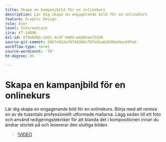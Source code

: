 ```yaml
---
title: Skapa en kampanjbild för en onlinekurs
description: Lär dig skapa en engagerande bild för en onlinekurs
feature: Graphic Design
role: User
level: Intermediate
jira: KT-14896
exl-id: 8f9a0dbb-2a61-4c9f-9a0d-ee366ae71d38
source-git-commit: 5067e02da7d74d366c797e81a6a5d0ee9ac69feb
workflow-type: tm+mt
source-wordcount: '74'
ht-degree: 0%

---
```


# Skapa en kampanjbild för en onlinekurs

Lär dig skapa en engagerande bild för en onlinekurs. Börja med att remixa en av de tusentals professionellt utformade mallarna. Lägg sedan till ett foto och använd redigeringstekniker för att blanda det i kompositionen innan du ändrar storlek på och levererar den slutliga bilden.

>[!VIDEO](https://video.tv.adobe.com/v/3433935?quality=12&learn=on&hidetitle=true&captions=swe)
